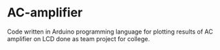 # AC-amplifier
Code written in Arduino programming language for plotting results of AC amplifier on LCD done as team project for college.
